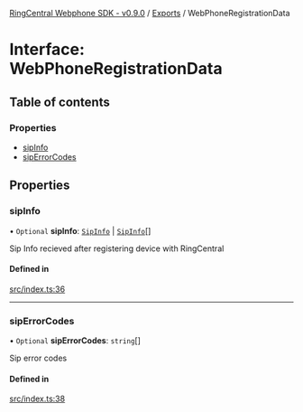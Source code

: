 [RingCentral Webphone SDK - v0.9.0](../README.md) / [Exports](../modules.md) / WebPhoneRegistrationData

# Interface: WebPhoneRegistrationData

## Table of contents

### Properties

- [sipInfo](WebPhoneRegistrationData.md#sipinfo)
- [sipErrorCodes](WebPhoneRegistrationData.md#siperrorcodes)

## Properties

### sipInfo

• `Optional` **sipInfo**: [`SipInfo`](SipInfo.md) \| [`SipInfo`](SipInfo.md)[]

Sip Info recieved after registering device with RingCentral

#### Defined in

[src/index.ts:36](https://github.com/nerdchacha/ringcentral-web-phone/blob/ee23853/src/index.ts#L36)

___

### sipErrorCodes

• `Optional` **sipErrorCodes**: `string`[]

Sip error codes

#### Defined in

[src/index.ts:38](https://github.com/nerdchacha/ringcentral-web-phone/blob/ee23853/src/index.ts#L38)
